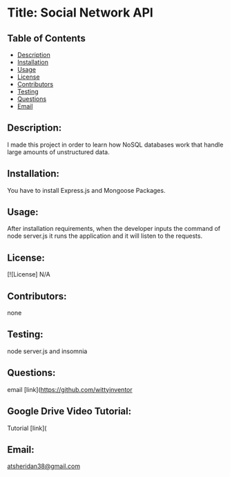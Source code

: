 
  # Title: Social Network API
  ## Table of Contents 
  - [Description](#description) 
  - [Installation](#installation) 
  - [Usage](#usage) 
  - [License](#license) 
  - [Contributors](#contributors) 
  - [Testing](#testing) 
  - [Questions](#questions) 
  - [Email](#email) 

  ## Description:  
  I made this project in order to learn how NoSQL databases work that handle large amounts of unstructured data.
    
  ## Installation: 
You have to install Express.js and Mongoose Packages.

  
  ## Usage: 
  After installation requirements, when the developer inputs the command of node server.js it runs the application and it will listen to the requests.
  
  ## License: 
  [![License] N/A
  
  ## Contributors: 
  none 
  
  ## Testing: 
  node server.js and insomnia
  
  ## Questions: 
  email [link](https://github.com/wittyinventor 

  ## Google Drive Video Tutorial: 
  Tutorial [link](

  
  ## Email: 
  atsheridan38@gmail.com
